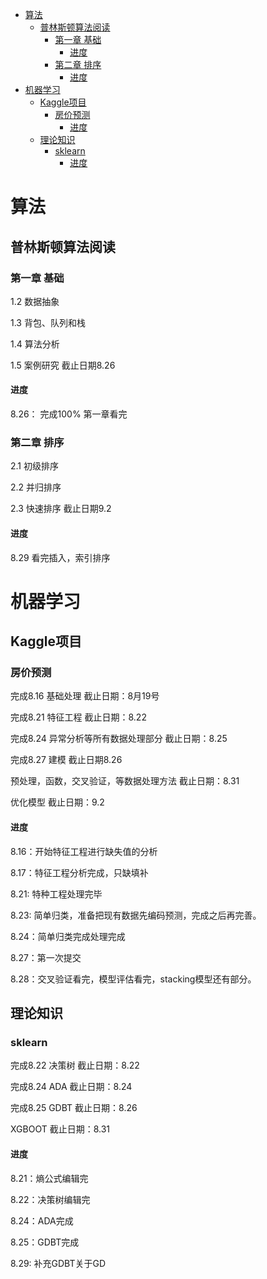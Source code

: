 <!-- TOC -->

- [算法](#算法)
    - [普林斯顿算法阅读](#普林斯顿算法阅读)
        - [第一章 基础](#第一章-基础)
            - [进度](#进度)
        - [第二章 排序](#第二章-排序)
            - [进度](#进度-1)
- [机器学习](#机器学习)
    - [Kaggle项目](#kaggle项目)
        - [房价预测](#房价预测)
            - [进度](#进度-2)
    - [理论知识](#理论知识)
        - [sklearn](#sklearn)
            - [进度](#进度-3)

<!-- /TOC -->

# 算法

## 普林斯顿算法阅读

### 第一章 基础

1.2 数据抽象  

1.3 背包、队列和栈

1.4 算法分析

1.5 案例研究  截止日期8.26

#### 进度

8.26： 完成100% 第一章看完

### 第二章 排序

2.1 初级排序

2.2 并归排序

2.3 快速排序 截止日期9.2

#### 进度

8.29 看完插入，索引排序


# 机器学习

## Kaggle项目

### 房价预测
完成8.16 基础处理 截止日期：8月19号

完成8.21 特征工程 截止日期：8.22

完成8.24 异常分析等所有数据处理部分 截止日期：8.25

完成8.27 建模 截止日期8.26

预处理，函数，交叉验证，等数据处理方法 截止日期：8.31

优化模型 截止日期：9.2

#### 进度
8.16：开始特征工程进行缺失值的分析

8.17：特征工程分析完成，只缺填补

8.21: 特种工程处理完毕

8.23: 简单归类，准备把现有数据先编码预测，完成之后再完善。

8.24：简单归类完成处理完成

8.27：第一次提交

8.28：交叉验证看完，模型评估看完，stacking模型还有部分。

## 理论知识

### sklearn 
完成8.22 决策树   截止日期：8.22

完成8.24 ADA     截止日期：8.24

完成8.25 GDBT    截止日期：8.26

XGBOOT  截止日期：8.31

#### 进度
8.21：熵公式编辑完

8.22：决策树编辑完

8.24：ADA完成

8.25：GDBT完成

8.29: 补充GDBT关于GD
